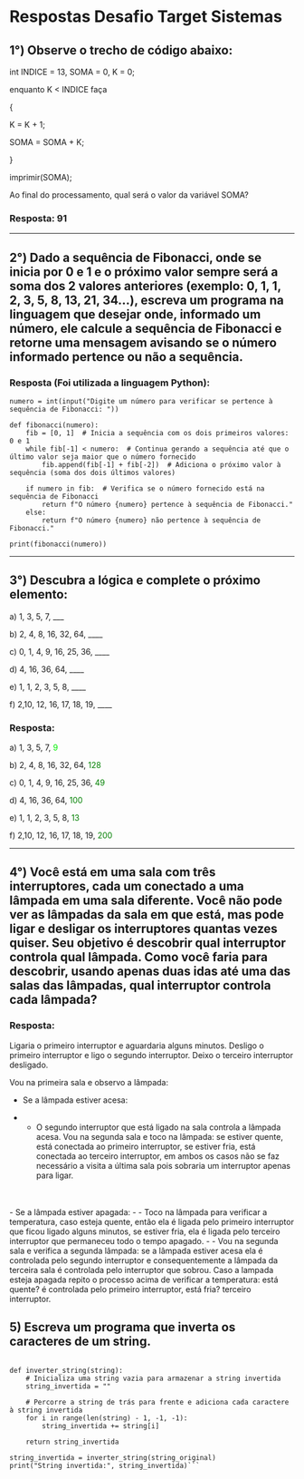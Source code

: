 # Respostas Desafio Target Sistemas

## 1°)  Observe o trecho de código abaixo:

int INDICE = 13, SOMA = 0, K = 0;

enquanto K < INDICE faça

{

K = K + 1;

SOMA = SOMA + K;

}

imprimir(SOMA);

Ao final do processamento, qual será o valor da variável SOMA?

### Resposta: 91
____


## 2°) Dado a sequência de Fibonacci, onde se inicia por 0 e 1 e o próximo valor sempre será a soma dos 2 valores anteriores (exemplo: 0, 1, 1, 2, 3, 5, 8, 13, 21, 34...), escreva um programa na linguagem que desejar onde, informado um número, ele calcule a sequência de Fibonacci e retorne uma mensagem avisando se o número informado pertence ou não a sequência.


### Resposta (Foi utilizada a linguagem Python):

````
numero = int(input("Digite um número para verificar se pertence à sequência de Fibonacci: "))

def fibonacci(numero):
    fib = [0, 1]  # Inicia a sequência com os dois primeiros valores: 0 e 1
    while fib[-1] < numero:  # Continua gerando a sequência até que o último valor seja maior que o número fornecido
        fib.append(fib[-1] + fib[-2])  # Adiciona o próximo valor à sequência (soma dos dois últimos valores)
    
    if numero in fib:  # Verifica se o número fornecido está na sequência de Fibonacci
        return f"O número {numero} pertence à sequência de Fibonacci."
    else:
        return f"O número {numero} não pertence à sequência de Fibonacci."

print(fibonacci(numero))
````
___

## 3°) Descubra a lógica e complete o próximo elemento:


a) 1, 3, 5, 7, ___

b) 2, 4, 8, 16, 32, 64, ____

c) 0, 1, 4, 9, 16, 25, 36, ____

d) 4, 16, 36, 64, ____

e) 1, 1, 2, 3, 5, 8, ____

f) 2,10, 12, 16, 17, 18, 19, ____

### Resposta:

a) 1, 3, 5, 7, <font color="\green\"> 9 </font>

b) 2, 4, 8, 16, 32, 64, <font color=green> 128 </font><br>

c) 0, 1, 4, 9, 16, 25, 36, <font color=green> 49 </font><br>

d) 4, 16, 36, 64, <font color=green> 100 </font><br>

e) 1, 1, 2, 3, 5, 8, <font color=green> 13 </font><br>

f) 2,10, 12, 16, 17, 18, 19, <font color=green> 200 </font><br>
___

## 4°) Você está em uma sala com três interruptores, cada um conectado a uma lâmpada em uma sala diferente. Você não pode ver as lâmpadas da sala em que está, mas pode ligar e desligar os interruptores quantas vezes quiser. Seu objetivo é descobrir qual interruptor controla qual lâmpada. Como você faria para descobrir, usando apenas duas idas até uma das salas das lâmpadas, qual interruptor controla cada lâmpada?

### Resposta:

Ligaria o primeiro interruptor e aguardaria alguns minutos.
Desligo o primeiro interruptor e ligo o segundo interruptor.
Deixo o terceiro interruptor desligado.

Vou na primeira sala e observo a lâmpada:

- Se a lâmpada estiver acesa:

- - O segundo interruptor que está ligado na sala controla a lâmpada acesa.
Vou na segunda sala e toco na lâmpada: se estiver quente, está conectada ao primeiro interruptor, se estiver fria, está conectada ao terceiro interruptor, em ambos os casos não se faz necessário a visita a última sala pois sobraria um interruptor apenas para ligar.
<br>
<br>
- Se a lâmpada estiver apagada:
- - Toco na lâmpada para verificar a temperatura, caso esteja quente, então ela é ligada pelo primeiro interruptor que ficou ligado alguns minutos, se estiver fria, ela é ligada pelo terceiro interruptor que permaneceu todo o tempo apagado. 
- - Vou na segunda sala e verifica a segunda lâmpada: se a lâmpada estiver acesa ela é controlada pelo segundo interruptor e consequentemente a lâmpada da terceira sala é controlada pelo interruptor que sobrou. Caso a lampada esteja apagada repito o processo acima de verificar a temperatura: está quente? é controlada pelo primeiro interruptor, está fria? terceiro interruptor.
<br>

## 5) Escreva um programa que inverta os caracteres de um string.

``` string_original = input("Digite um texto ou sequência numérica para ser invertida: ")

def inverter_string(string):
    # Inicializa uma string vazia para armazenar a string invertida
    string_invertida = ""

    # Percorre a string de trás para frente e adiciona cada caractere à string invertida
    for i in range(len(string) - 1, -1, -1):
        string_invertida += string[i]

    return string_invertida

string_invertida = inverter_string(string_original)
print("String invertida:", string_invertida)```

